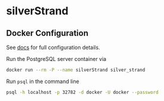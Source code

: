 # silverStrand

## Docker Configuration

See [docs](https://docs.docker.com/engine/examples/postgresql_service/) for full
configuration details.

Run the PostgreSQL server container via
```sh
docker run --rm -P --name silverStrand silver_strand
```

Run `psql` in the command line
```sh
psql -h localhost -p 32782 -d docker -U docker --password
```
